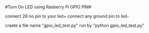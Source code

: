 #Turn On LED using Rasberry Pi GPIO PIN#

connect 26 no pin to your led+
connect any ground pin to led-

craete a file name "gpio_led_test.py"
run by "python gpio_led_test.py"
